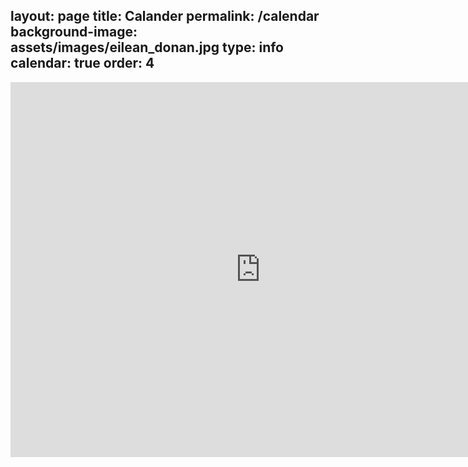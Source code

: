 layout: page
title: Calander
permalink: /calendar
background-image: assets/images/eilean_donan.jpg
type: info
calendar: true
order: 4
---
<div class="span9">
	<iframe src="https://calendar.google.com/calendar/embed?src=kobk.running%40gmail.com&ctz=America%2FDenver" style="border: 0" width="800" height="600" frameborder="0" scrolling="no"></iframe>
</div><!--/span-->

